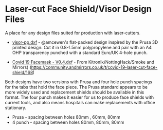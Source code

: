 # Laser-cut Face Shield/Visor Design Files

A place for any design files suited for production with laser-cutters.

 * [visor-pp.dxf](visor-pp.dxf) - @amcewen's flat-packed design inspired by the Prusa 3D printed design.  Cut it in 0.8-1.5mm polypropylene and pair with an A4 OHP transparency punched with a standard Euro/UK 4-hole punch.
 
 
*  [Covid 19 Facemask - V0.4.dxf](Covid%2019%20Facemask%20-%20V0.4.dxf) - From Kitronik/NottingHack/Smoke and Mirrors) (https://community.andmirrors.co.uk/t/covid-19-laser-cut-face-shield/168)

Both designs have two versions with Prusa and four hole punch spacings for the tabs that hold the face piece. The Prusa standard appears to be more widely used and replacement shields should be available in this format. The four punch makes it easier for us to produce face shields with current tools, and also means hospitals can make replacements with office stationary. 

 * Prusa - spacing between holes 80mm , 60mm, 80mm
 * 4 punch - spacing between holes 80mm, 80mm, 80mm
